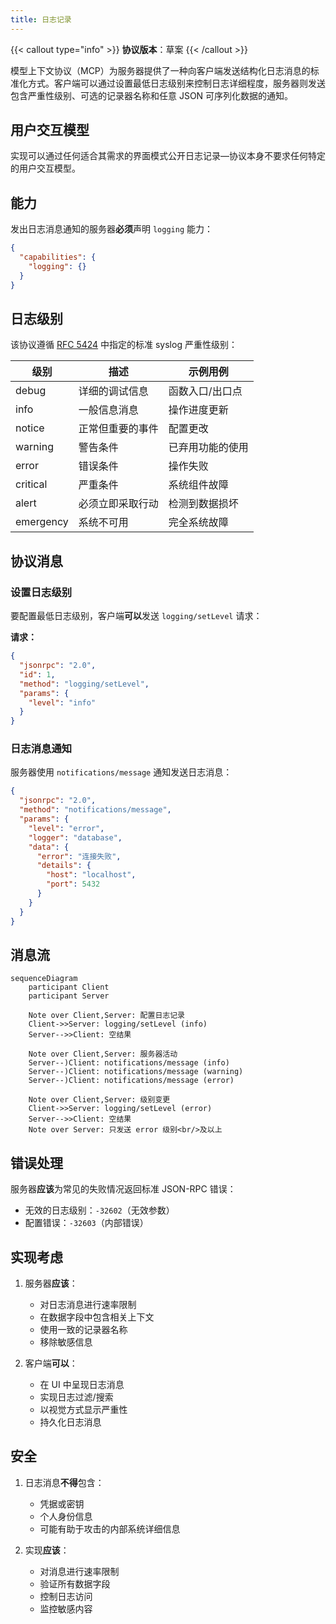```yaml
---
title: 日志记录
---
```


{{< callout type="info" >}} **协议版本**：草案 {{< /callout >}}

模型上下文协议（MCP）为服务器提供了一种向客户端发送结构化日志消息的标准化方式。客户端可以通过设置最低日志级别来控制日志详细程度，服务器则发送包含严重性级别、可选的记录器名称和任意 JSON 可序列化数据的通知。

## 用户交互模型

实现可以通过任何适合其需求的界面模式公开日志记录&mdash;协议本身不要求任何特定的用户交互模型。

## 能力

发出日志消息通知的服务器**必须**声明 `logging` 能力：

```json
{
  "capabilities": {
    "logging": {}
  }
}
```

## 日志级别

该协议遵循 [RFC 5424](https://datatracker.ietf.org/doc/html/rfc5424#section-6.2.1) 中指定的标准 syslog 严重性级别：

| 级别      | 描述                     | 示例用例               |
| --------- | ------------------------ | ---------------------- |
| debug     | 详细的调试信息           | 函数入口/出口点        |
| info      | 一般信息消息             | 操作进度更新           |
| notice    | 正常但重要的事件         | 配置更改               |
| warning   | 警告条件                 | 已弃用功能的使用       |
| error     | 错误条件                 | 操作失败               |
| critical  | 严重条件                 | 系统组件故障           |
| alert     | 必须立即采取行动         | 检测到数据损坏         |
| emergency | 系统不可用               | 完全系统故障           |

## 协议消息

### 设置日志级别

要配置最低日志级别，客户端**可以**发送 `logging/setLevel` 请求：

**请求：**

```json
{
  "jsonrpc": "2.0",
  "id": 1,
  "method": "logging/setLevel",
  "params": {
    "level": "info"
  }
}
```

### 日志消息通知

服务器使用 `notifications/message` 通知发送日志消息：

```json
{
  "jsonrpc": "2.0",
  "method": "notifications/message",
  "params": {
    "level": "error",
    "logger": "database",
    "data": {
      "error": "连接失败",
      "details": {
        "host": "localhost",
        "port": 5432
      }
    }
  }
}
```

## 消息流

```mermaid
sequenceDiagram
    participant Client
    participant Server

    Note over Client,Server: 配置日志记录
    Client->>Server: logging/setLevel (info)
    Server-->>Client: 空结果

    Note over Client,Server: 服务器活动
    Server--)Client: notifications/message (info)
    Server--)Client: notifications/message (warning)
    Server--)Client: notifications/message (error)

    Note over Client,Server: 级别变更
    Client->>Server: logging/setLevel (error)
    Server-->>Client: 空结果
    Note over Server: 只发送 error 级别<br/>及以上
```

## 错误处理

服务器**应该**为常见的失败情况返回标准 JSON-RPC 错误：

- 无效的日志级别：`-32602`（无效参数）
- 配置错误：`-32603`（内部错误）

## 实现考虑

1. 服务器**应该**：

   - 对日志消息进行速率限制
   - 在数据字段中包含相关上下文
   - 使用一致的记录器名称
   - 移除敏感信息

2. 客户端**可以**：
   - 在 UI 中呈现日志消息
   - 实现日志过滤/搜索
   - 以视觉方式显示严重性
   - 持久化日志消息

## 安全

1. 日志消息**不得**包含：

   - 凭据或密钥
   - 个人身份信息
   - 可能有助于攻击的内部系统详细信息

2. 实现**应该**：
   - 对消息进行速率限制
   - 验证所有数据字段
   - 控制日志访问
   - 监控敏感内容
